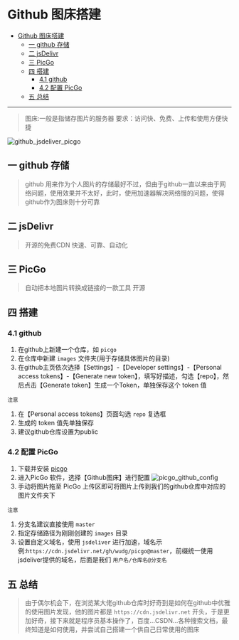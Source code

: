 # Github 图床搭建

- [Github 图床搭建](#github-图床搭建)
  - [一 github 存储](#一-github-存储)
  - [二 jsDelivr](#二-jsdelivr)
  - [三 PicGo](#三-picgo)
  - [四 搭建](#四-搭建)
    - [4.1 github](#41-github)
    - [4.2 配置 PicGo](#42-配置-picgo)
  - [五 总结](#五-总结)

---

> 图床:一般是指储存图片的服务器
> 要求：访问快、免费、上传和使用方便快捷 



![github_jsdeliver_picgo](https://cdn.jsdelivr.net/gh/wudg/picgo@master/images/blog/github_jsdeliver_picgo.png)


## 一 github 存储
> github 用来作为个人图片的存储最好不过，但由于github一直以来由于网络问题，使用效果并不太好，此时，使用加速器解决网络慢的问题，使得github作为图床则十分可靠

## 二 jsDelivr
> 开源的免费CDN
> 快速、可靠、自动化

## 三 PicGo
> 自动把本地图片转换成链接的一款工具
> 开源

## 四 搭建

### 4.1 github
1. 在github上新建一个仓库，如 `picgo`
2. 在仓库中新建 `images` 文件夹(用于存储具体图片的目录)
3. 在github主页依次选择【Settings】-【Developer settings】-【Personal access tokens】-【Generate new token】，填写好描述，勾选【repo】，然后点击【Generate token】生成一个Token，单独保存这个 token 值

`注意`
1. 在【Personal access tokens】页面勾选 `repo` 复选框
2. 生成的 token 值先单独保存
3. 建议github仓库设置为public
   

### 4.2 配置 PicGo

1. 下载并安装 [picgo](https://github.com/Molunerfinn/picgo/releases)
2. 进入PicGo 软件，选择【Github图床】进行配置
![picgo_github_config](https://cdn.jsdelivr.net/gh/wudg/picgo@master/images/blog/picgo_github_config.png)
3. 手动将图片拖至 PicGo 上传区即可将图片上传到我们的github仓库中对应的图片文件夹下

`注意`
1. 分支名建议直接使用 `master`
2. 指定存储路径为刚刚创建的 `images` 目录
3. 设置自定义域名，使用 `jsdeliver` 进行加速，域名示例:`https://cdn.jsdelivr.net/gh/wudg/picgo@master`，前缀统一使用jsdeliver提供的域名，后面是我们 `用户名/仓库名@分支名`

## 五 总结
> 由于偶尔机会下，在浏览某大佬github仓库时好奇到是如何在github中优雅的使用图片发现，他的图片都是 `https://cdn.jsdelivr.net` 开头，于是更加好奇，接下来就是程序员基本操作了，百度...CSDN...各种搜索文档，最终知道是如何使用，并尝试自己搭建一个供自己日常使用的图床




